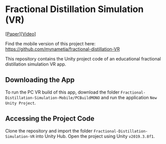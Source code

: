 # Fractional Distillation Simulation (VR)

[[Paper](https://www.sciencedirect.com/science/article/pii/S0098135422004197?via%3Dihub)][[Video]()]

Find the mobile version of this project here: https://github.com/mynametia/fractional-distillation-VR

This repository contains the Unity project code of an educational fractional distillation simulation VR app. 

## Downloading the App
To run the PC VR build of this app, download the folder `Fractional-Distillation-Simulation-Mobile/PCBuildMONO` and run the application `New Unity Project`.

## Accessing the Project Code
Clone the repository and import the folder `Fractional-Distillation-Simulation-VR` into Unity Hub. Open the project using Unity `v2019.3.8f1`.


